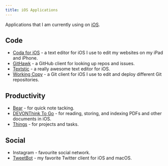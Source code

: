 ```yaml
---
title: iOS Applications
---
```


Applications that I am currently using on [iOS][1].

## Code

-   [Coda for iOS][7] - a text editor for iOS I use to edit my websites on my iPad and iPhone.
-   [GitHawk][3] - a GitHub client for looking up repos and issues.
-   [Textstic](https://www.textasticapp.com/) - a really awesome text editor for iOS.
-   [Working Copy][2] - a Git client for iOS I use to edit and deploy different Git repositories.

## Productivity

-   [Bear][4] - for quick note tacking.
-   [DEVONThink To Go][5] - for reading, storing, and indexing PDFs and other documents in iOS.
-   [Things](https://culturedcode.com/things/) - for projects and tasks.

## Social

-   Instagram - favourite social network.
-   [TweetBot][6] - my favorite Twitter client for iOS and macOS.

[1]: ../ios/README.md

[2]: https://workingcopyapp.com/

[3]: http://githawk.com/

[4]: https://bear.app/

[5]: https://www.devontechnologies.com/products/devonthink/devonthink-to-go.html

[6]: https://tapbots.com/tweetbot/

[7]: https://panic.com/coda-ios/
